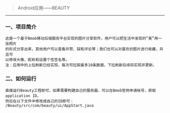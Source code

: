 > Android应用——BEAUTY
-----------------------

### 一、项目简介
    这是一个基于Bmob移动后端服务平台实现的图片分享软件，用户可以把生活中发现的“美”用一张照片
    的形式分享出来，其他用户可以查看并赞、踩和评论等；我们也可以对喜欢的图片进行收藏，并且可
    以修改头像、昵称和设置个性签名等。
    注：应用中的上拉刷新已经实现，每次可拉取最多10条数据，下拉刷新后续将实现并更新。
    
### 二、如何运行
    直接运行Beauty工程即可，如果需要构建自己的服务器，可以在Bmob官网申请帐号，获取application ID，
    然后在以下文件中修改成自己的ID即可：
    /Beauty/src/com/beauty/ui/AppStart.java
    
